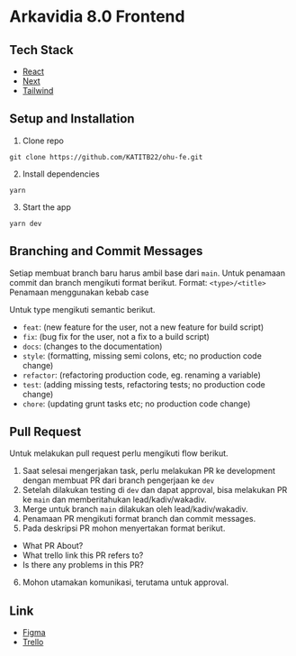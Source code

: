# Arkavidia 8.0 Frontend

## Tech Stack

- [React](https://reactjs.org/)
- [Next](https://nextjs.org/)
- [Tailwind](https://tailwindcss.com/)

## Setup and Installation

1. Clone repo
```
git clone https://github.com/KATITB22/ohu-fe.git
```
2. Install dependencies
```
yarn
```
3. Start the app
```
yarn dev
```

## Branching and Commit Messages

Setiap membuat branch baru harus ambil base dari `main`. Untuk penamaan commit dan branch mengikuti format berikut.
Format: `<type>/<title>`
Penamaan menggunakan kebab case

Untuk type mengikuti semantic berikut.
- `feat`: (new feature for the user, not a new feature for build script)
- `fix`: (bug fix for the user, not a fix to a build script)
- `docs`: (changes to the documentation)
- `style`: (formatting, missing semi colons, etc; no production code change)
- `refactor`: (refactoring production code, eg. renaming a variable)
- `test`: (adding missing tests, refactoring tests; no production code change)
- `chore`: (updating grunt tasks etc; no production code change)

## Pull Request

Untuk melakukan pull request perlu mengikuti flow berikut.
1. Saat selesai mengerjakan task, perlu melakukan PR ke development dengan membuat PR dari branch pengerjaan ke `dev`
2. Setelah dilakukan testing di `dev` dan dapat approval, bisa melakukan PR ke `main` dan memberitahukan lead/kadiv/wakadiv.
3. Merge untuk branch `main` dilakukan oleh lead/kadiv/wakadiv.
4. Penamaan PR mengikuti format branch dan commit messages.
5. Pada deskripsi PR mohon menyertakan format berikut.
  - What PR About?
  - What trello link this PR refers to?
  - Is there any problems in this PR?
6. Mohon utamakan komunikasi, terutama untuk approval.

## Link
- [Figma](https://www.figma.com/file/DUSzWJou26pURFU7sjqd9j/ARKAVIDIA-8.0-KEREN?node-id=43%3A78)
- [Trello](https://trello.com/invite/b/apKWbaOo/ATTI8596d30521d6fdad647cc219f3f4b34aC3DC7E7D/it)